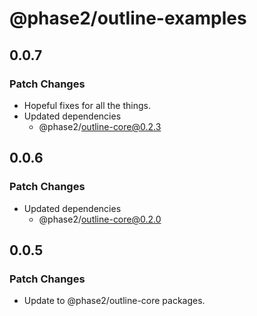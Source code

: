 # @phase2/outline-examples

## 0.0.7

### Patch Changes

- Hopeful fixes for all the things.
- Updated dependencies
  - @phase2/outline-core@0.2.3

## 0.0.6

### Patch Changes

- Updated dependencies
  - @phase2/outline-core@0.2.0

## 0.0.5

### Patch Changes

- Update to @phase2/outline-core packages.
